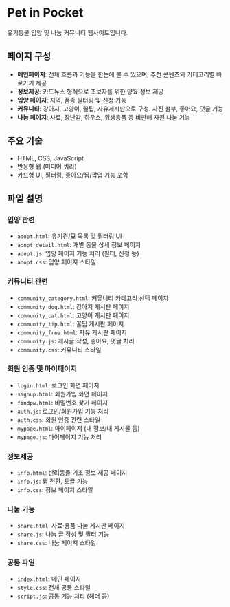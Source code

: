 # Pet in Pocket

유기동물 입양 및 나눔 커뮤니티 웹사이트입니다.

## 페이지 구성
- **메인페이지**: 전체 흐름과 기능을 한눈에 볼 수 있으며, 추천 콘텐츠와 카테고리별 바로가기 제공
- **정보제공**: 카드뉴스 형식으로 초보자를 위한 양육 정보 제공
- **입양 페이지**: 지역, 품종 필터링 및 신청 기능
- **커뮤니티**: 강아지, 고양이, 꿀팁, 자유게시판으로 구성. 사진 첨부, 좋아요, 댓글 기능
- **나눔 페이지**: 사료, 장난감, 하우스, 위생용품 등 비판매 자원 나눔 기능

## 주요 기술
- HTML, CSS, JavaScript
- 반응형 웹 (미디어 쿼리)
- 카드형 UI, 필터링, 좋아요/찜/팝업 기능 포함

## 파일 설명

### 입양 관련
- `adopt.html`: 유기견/묘 목록 및 필터링 UI
- `adopt_detail.html`: 개별 동물 상세 정보 페이지
- `adopt.js`: 입양 페이지 기능 처리 (필터, 신청 등)
- `adopt.css`: 입양 페이지 스타일

### 커뮤니티 관련
- `community_category.html`: 커뮤니티 카테고리 선택 페이지
- `community_dog.html`: 강아지 게시판 페이지
- `community_cat.html`: 고양이 게시판 페이지
- `community_tip.html`: 꿀팁 게시판 페이지
- `community_free.html`: 자유 게시판 페이지
- `community.js`: 게시글 작성, 좋아요, 댓글 처리
- `community.css`: 커뮤니티 스타일

### 회원 인증 및 마이페이지
- `login.html`: 로그인 화면 페이지
- `signup.html`: 회원가입 화면 페이지
- `findpw.html`: 비밀번호 찾기 페이지
- `auth.js`: 로그인/회원가입 기능 처리
- `auth.css`: 회원 인증 관련 스타일
- `mypage.html`: 마이페이지 (내 정보/내 게시물 등)
- `mypage.js`: 마이페이지 기능 처리

### 정보제공
- `info.html`: 반려동물 기초 정보 제공 페이지
- `info.js`: 탭 전환, 토글 기능
- `info.css`: 정보 페이지 스타일

### 나눔 기능
- `share.html`: 사료·용품 나눔 게시판 페이지
- `share.js`: 나눔 글 작성 및 필터 기능
- `share.css`: 나눔 페이지 스타일

### 공통 파일
- `index.html`: 메인 페이지
- `style.css`: 전체 공통 스타일
- `script.js`: 공통 기능 처리 (헤더 등)
